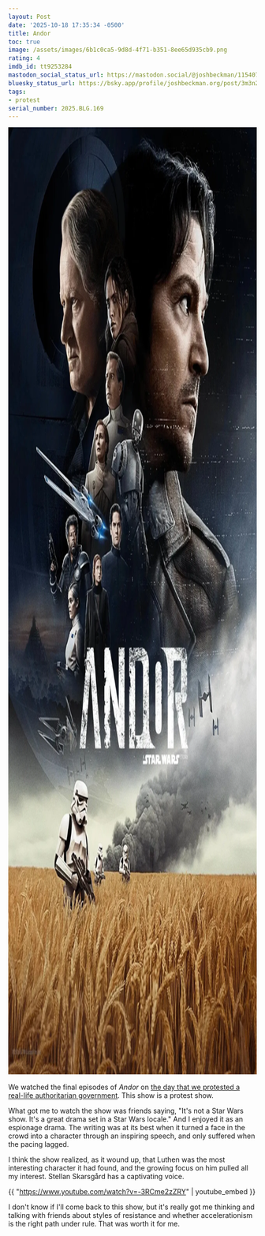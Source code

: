 ```yaml
---
layout: Post
date: '2025-10-18 17:35:34 -0500'
title: Andor
toc: true
image: /assets/images/6b1c0ca5-9d8d-4f71-b351-8ee65d935cb9.png
rating: 4
imdb_id: tt9253284
mastodon_social_status_url: https://mastodon.social/@joshbeckman/115407004668764476
bluesky_status_url: https://bsky.app/profile/joshbeckman.org/post/3m3n27vt3v32i
tags:
- protest
serial_number: 2025.BLG.169
---
```

<img width="1280" height="1920" alt="Andor" src="/assets/images/6b1c0ca5-9d8d-4f71-b351-8ee65d935cb9.png" />

We watched the final episodes of _Andor_ on [the day that we protested a real-life authoritarian government](https://www.joshbeckman.org/blog/no-kings-protest-chicago-20251018). This show is a protest show. 

What got me to watch the show was friends saying, "It's not a Star Wars show. It's a great drama set in a Star Wars locale." And I enjoyed it as an espionage drama. The writing was at its best when it turned a face in the crowd into a character through an inspiring speech, and only suffered when the pacing lagged.

I think the show realized, as it wound up, that Luthen was the most interesting character it had found, and the growing focus on him pulled all my interest. Stellan Skarsgård has a captivating voice.

{{ "https://www.youtube.com/watch?v=-3RCme2zZRY" | youtube_embed }}

I don't know if I'll come back to this show, but it's really got me thinking and talking with friends about styles of resistance and whether accelerationism is the right path under rule. That was worth it for me.
